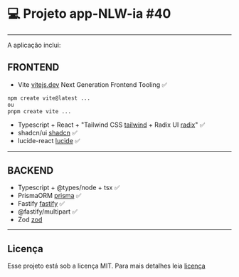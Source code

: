 # 💻 Projeto app-NLW-ia \#40

<hr>
A aplicação inclui:

## FRONTEND

- Vite [vitejs.dev](https://vitejs.dev) Next Generation Frontend Tooling ✅

```bash
npm create vite@latest ...
ou
pnpm create vite ...
```

- Typescript + React + "Tailwind CSS [tailwind](https://tailwindcss.com/) + Radix UI [radix](https://www.radix-ui.com/)" ✅
- shadcn/ui [shadcn](https://ui.shadcn.com/) ✅
- lucide-react [lucide](https://lucide.dev/guide/packages/lucide-react) ✅

<hr>

## BACKEND

- Typescript + @types/node + tsx ✅
- PrismaORM [prisma](https://www.prisma.io/) ✅
- Fastify [fastify](https://fastify.dev/) ✅
- @fastify/multipart ✅
- Zod [zod](https://zod.dev/)

<hr>

## Licença

Esse projeto está sob a licença MIT. Para mais detalhes leia [licença](https://raw.githubusercontent.com/chiarorosa/app-nlw-ia/main/LICENSE)
